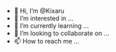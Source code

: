 - 👋 Hi, I’m @Kixaru
- 👀 I’m interested in ...
- 🌱 I’m currently learning ...
- 💞️ I’m looking to collaborate on ...
- 📫 How to reach me ...

<!---
Kixaru/Kixaru is a ✨ special ✨ repository because its `README.md` (this file) appears on your GitHub profile.
You can click the Preview link to take a look at your changes.
--->
